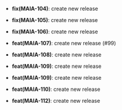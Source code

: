 * **fix(MAIA-104)**: create new release

* **fix(MAIA-105)**: create new release

* **fix(MAIA-106)**: create new release

* **feat(MAIA-107)**: create new release (#99)

* **feat(MAIA-108)**: create new release

* **feat(MAIA-109)**: create new release

* **feat(MAIA-109)**: create new release

* **feat(MAIA-110)**: create new release

* **feat(MAIA-112)**: create new release
